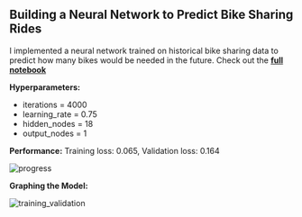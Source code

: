 ## Building a Neural Network to Predict Bike Sharing Rides

I implemented a neural network trained on historical bike sharing data to predict how many bikes would be needed in the future. Check out the **[full notebook](https://viewd2c7923f.udacity-student-workspaces.com/lab/tree/first-neural-network)**

**Hyperparameters:**
- iterations = 4000
- learning_rate = 0.75
- hidden_nodes = 18
- output_nodes = 1

**Performance:** Training loss: 0.065, Validation loss: 0.164

![progress](https://user-images.githubusercontent.com/18673328/52244824-20148f80-2894-11e9-8c71-6887b1706322.PNG)

**Graphing the Model:**

![training_validation](https://user-images.githubusercontent.com/18673328/52244843-2c98e800-2894-11e9-83a0-39b8d8272d75.PNG)
